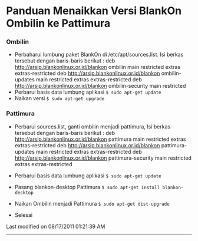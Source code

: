 # Panduan Menaikkan Versi BlankOn Ombilin ke Pattimura

### Ombilin
  * Perbaharui lumbung paket BlankOn di /etc/apt/sources.list. Isi berkas
      tersebut dengan baris-baris berikut :
      deb http://arsip.blankonlinux.or.id/blankon ombilin main restricted
      extras extras-restricted
      deb http://arsip.blankonlinux.or.id/blankon ombilin-updates main
      restricted extras extras-restricted
      deb http://arsip.blankonlinux.or.id/blankon ombilin-security main
      restricted
  * Perbarui basis data lumbung aplikasi
`$ sudo apt-get update`
  * Naikan versi
`$ sudo apt-get upgrade`

### Pattimura
  * Perbarui sources.list, ganti ombilin menjadi pattimura, Isi berkas
      tersebut dengan baris-baris berikut :
      deb http://arsip.blankonlinux.or.id/blankon pattimura main restricted
      extras extras-restricted
      deb http://arsip.blankonlinux.or.id/blankon pattimura-updates main
      restricted extras extras-restricted
      deb http://arsip.blankonlinux.or.id/blankon pattimura-security main
      restricted extras extras-restricted
  * Perbarui basis data lumbung aplikasi
`$ sudo apt-get update`

  * Pasang blankon-desktop Pattimura
     `$ sudo apt-get install blankon-desktop`
  * Naikan Ombilin menjadi Pattimura
      `$ sudo apt-get dist-upgrade`
  * Selesai

Last modified on 08/17/2011 01:21:39 AM
 
---
 
